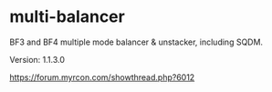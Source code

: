 multi-balancer
==============

BF3 and BF4 multiple mode balancer &amp; unstacker, including SQDM.

Version: 1.1.3.0

https://forum.myrcon.com/showthread.php?6012


